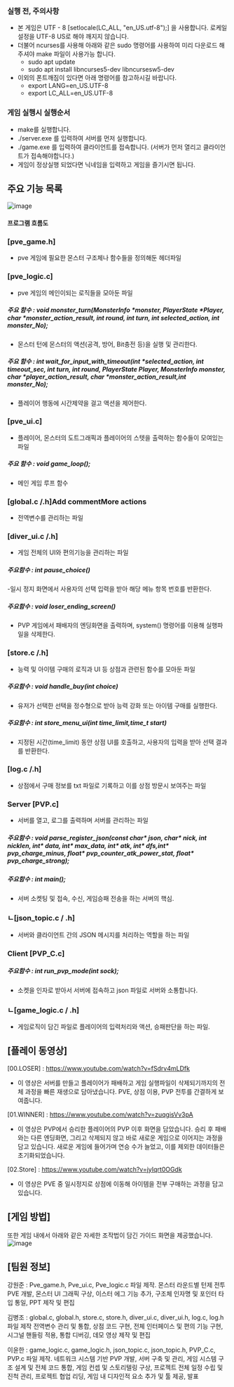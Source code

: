 ### 실행 전, 주의사항
- 본 게임은 UTF - 8 [setlocale(LC_ALL, "en_US.utf-8");] 을 사용합니다. 로케일 설정을 UTF-8 US로 해야 깨지지 않습니다.
- 더불어 ncurses를 사용해 아래와 같은 sudo 명령어를 사용하여 미리 다운로드 해주셔야 make 파일이 사용가능 합니다.
    - sudo apt update
    - sudo apt install libncurses5-dev libncursesw5-dev
- 이외의 폰트깨짐이 있다면 아래 명령어를 참고하시길 바랍니다.
    - export LANG=en_US.UTF-8
    - export LC_ALL=en_US.UTF-8

### 게임 실행시 실행순서
 - make를 실행합니다.
 - ./server.exe 를 입력하여 서버를 먼저 실행합니다.
 - ./game.exe 를 입력하여 클라이언트를 접속합니다. (서버가 먼저 열리고 클라이언트가 접속해야합니다.)
 - 게임이 정상실행 되었다면 닉네임을 입력하고 게임을 즐기시면 됩니다.

## 주요 기능 목록

![image](https://github.com/user-attachments/assets/4533fc41-96d2-422c-affa-cfbad8aab846)

#### 프로그램 흐름도

### [pve_game.h]
- pve 게임에 필요한 몬스터 구조체나 함수들을 정의해둔 헤더파일

### [pve_logic.c]
- pve 게임의 메인이되는 로직들을 모아둔 파일
##### 주요 함수 : void monster_turn(MonsterInfo *monster, PlayerState *Player, char *monster_action_result, int round, int turn, int selected_action, int monster_No);
 - 몬스터 턴에 몬스터의 액션(공격, 방어, Bit충전 등)을 실행 및 관리한다.

##### 주요 함수 : int wait_for_input_with_timeout(int *selected_action, int timeout_sec, int turn, int round, PlayerState Player, MonsterInfo monster, char *player_action_result, char *monster_action_result,int monster_No);
 - 플레이어 행동에 시간제약을 걸고 액션을 제어한다.

### [pve_ui.c]
 - 플레이어, 몬스터의 도트그래픽과 플레이어의 스텟을 출력하는 함수들이 모여있는 파일

##### 주요 함수 : void game_loop();
- 메인 게임 루프 함수

### [global.c /.h]Add commentMore actions
- 전역변수를 관리하는 파일
    
### [diver_ui.c /.h]
- 게임 전체의 UI와 편의기능을 관리하는 파일
##### 주요함수 : int pause_choice()
-일시 정지 화면에서 사용자의 선택 입력을 받아 해당 메뉴 항목 번호를 반환한다.
##### 주요함수 : void loser_ending_screen() 
- PVP 게임에서 패배자의 엔딩화면을 출력하며,  system() 명령어를 이용해 실행파일을 삭제한다.


### [store.c /.h]
- 능력 및 아이템 구매의 로직과 UI 등 상점과 관련된 함수를 모아둔 파일
##### 주요함수 : void handle_buy(int choice)
 - 유저가 선택한 선택을 정수형으로 받아 능력 강화 또는 아이템 구매를 실행한다.
##### 주요함수 : int store_menu_ui(int time_limit,time_t start)     
 - 지정된 시간(time_limit) 동안 상점 UI를 호출하고, 사용자의 입력을 받아 선택 결과를 반환한다.

### [log.c /.h]
- 상점에서 구매 정보를 txt 파일로 기록하고 이를 상점 방문시 보여주는 파일

### Server [PVP.c]
 - 서버를 열고, 로그를 출력하며 서버를 관리하는 파일
##### 주요함수 : void parse_register_json(const char* json, char* nick, int nicklen, int* data, int* max_data, int* atk, int* dfs,int* pvp_charge_minus, float* pvp_counter_atk_power_stat, float* pvp_charge_strong); 
##### 주요함수 : int main();
 - 서버 소켓팅 및 접속, 수신, 게임승패 전송을 하는 서버의 핵심.

### ㄴ[json_topic.c / .h]
 - 서버와 클라이언트 간의 JSON 메시지를 처리하는 역할을 하는 파일

### Client [PVP_C.c]
##### 주요함수 : int run_pvp_mode(int sock);
 - 소켓을 인자로 받아서 서버에 접속하고 json 파일로 서버와 소통합니다.
### ㄴ[game_logic.c / .h]
 - 게임로직이 담긴 파일로 플레이어의 입력처리와 액션, 승패판단을 하는 파일.

## [플레이 동영상]

[00.LOSER] : https://www.youtube.com/watch?v=fSdrv4mLDfk 

- 이 영상은 서버를 만들고 플레이어가 패배하고 게임 실행파일이 삭제되기까지의 전체 과정을 빠른 재생으로 담아냈습니다. 
PVE, 상점 이용, PVP 전투를 간결하게 보여줍니다.

[01.WINNER] : https://www.youtube.com/watch?v=zuqgisVv3pA
 - 이 영상은 PVP에서 승리한 플레이어의 PVP 이후 화면을 담았습니다. 
승리 후 패배와는 다른 엔딩화면, 그리고 삭제되지 않고 바로 새로운 게임으로 이어지는 과정을 담고 있습니다. 
새로운 게임에 들어가며 연승 수가 늘었고, 이를 제외한 데이터들은 초기화되었습니다.

[02.Store] : https://www.youtube.com/watch?v=jyIqrt0OGdk
- 이 영상은 PVE 중 일시정지로 상점에 이동해 아이템을 전부 구매하는 과정을 담고 있습니다.


 ## [게임 방법]

 또한 게임 내에서 아래와 같은 자세한 조작법이 담긴 가이드 화면을 제공했습니다.
 ![image](https://github.com/user-attachments/assets/3e4f3dcd-e9aa-4023-b1fe-6aa4105ecdc5)


 ## [팀원 정보]

 강원준 
:  Pve_game.h, Pve_ui.c, Pve_logic.c 파일 제작.
 몬스터 라운드별 턴제 전투 PVE 개발, 몬스터 UI 그래픽 구상, 이스터 에그 기능 추가, 구조체 인자명 및 포인터 타입 통일, PPT 제작 및 편집

김병조 
: global.c, global.h, store.c, store.h, diver_ui.c, diver_ui.h, log.c, log.h 파일 제작
 전역변수 관리 및 통합, 상점 코드 구현, 전체 인터페이스 및 편의 기능 구현, 시그널 핸들링 적용, 통합 디버깅, 
데모 영상 제작 및 편집

이윤한 
: game_logic.c, game_logic.h, json_topic.c, json_topic.h, PVP_C.c, PVP.c 파일 제작.
 네트워크 시스템 기반 PVP 개발, 서버 구축 및 관리, 게임 시스템 구조 설계 및 전체 코드 통합, 게임 컨셉 및 
스토리텔링 구상, 프로젝트 전체 일정 수립 및 진척 관리, 프로젝트 협업 리딩, 게임  내 디자인적 요소 추가 및 툴 제공, 발표
